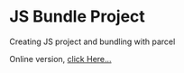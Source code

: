 # JS Bundle Project

Creating JS project and bundling with parcel

Online version, [click Here...](https://mohamad-msb.github.io/About-Food/.)
